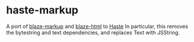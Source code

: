 # haste-markup
A port of [blaze-markup](http://hackage.haskell.org/package/blaze-markup) and [blaze-html](http://hackage.haskell.org/package/blaze-html) to [Haste](https://github.com/valderman/haste-compiler.) In particular, this removes the bytestring and text dependencies, and replaces Text with JSString. 
